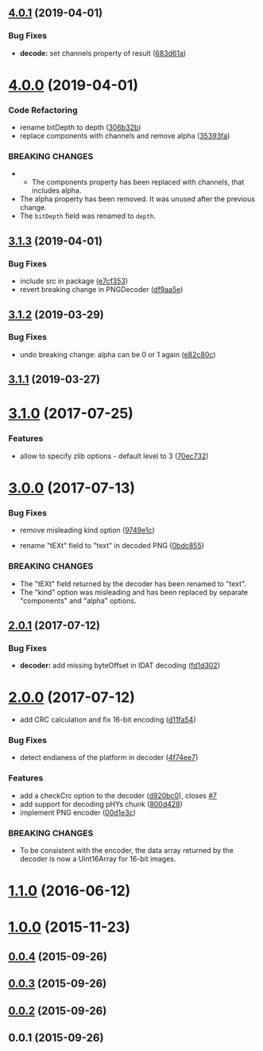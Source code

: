 ## [4.0.1](https://github.com/image-js/fast-png/compare/v4.0.0...v4.0.1) (2019-04-01)


### Bug Fixes

* **decode:** set channels property of result ([683d61a](https://github.com/image-js/fast-png/commit/683d61a))



# [4.0.0](https://github.com/image-js/fast-png/compare/v3.1.3...v4.0.0) (2019-04-01)


### Code Refactoring

* rename bitDepth to depth ([306b32b](https://github.com/image-js/fast-png/commit/306b32b))
* replace components with channels and remove alpha ([35393fa](https://github.com/image-js/fast-png/commit/35393fa))


### BREAKING CHANGES

* * The components property has been replaced with channels, that includes
  alpha.
* The alpha property has been removed. It was unused after the previous
  change.
* The `bitDepth` field was renamed to `depth`.



## [3.1.3](https://github.com/image-js/fast-png/compare/v3.1.2...v3.1.3) (2019-04-01)


### Bug Fixes

* include src in package ([e7cf353](https://github.com/image-js/fast-png/commit/e7cf353))
* revert breaking change in PNGDecoder ([df9aa5e](https://github.com/image-js/fast-png/commit/df9aa5e))



## [3.1.2](https://github.com/image-js/fast-png/compare/v3.1.1...v3.1.2) (2019-03-29)


### Bug Fixes

* undo breaking change: alpha can be 0 or 1 again ([e82c80c](https://github.com/image-js/fast-png/commit/e82c80c))



## [3.1.1](https://github.com/image-js/fast-png/compare/v3.1.0...v3.1.1) (2019-03-27)



<a name="3.1.0"></a>
# [3.1.0](https://github.com/image-js/fast-png/compare/v3.0.0...v3.1.0) (2017-07-25)


### Features

* allow to specify zlib options - default level to 3 ([70ec732](https://github.com/image-js/fast-png/commit/70ec732))



<a name="3.0.0"></a>
# [3.0.0](https://github.com/image-js/fast-png/compare/v2.0.1...v3.0.0) (2017-07-13)


### Bug Fixes

* remove misleading kind option ([9749e1c](https://github.com/image-js/fast-png/commit/9749e1c))


* rename "tEXt" field to "text" in decoded PNG ([0bdc855](https://github.com/image-js/fast-png/commit/0bdc855))


### BREAKING CHANGES

* The "tEXt" field returned by the decoder has been renamed to "text".
* The "kind" option was misleading and has been replaced by separate
"components" and "alpha" options.



<a name="2.0.1"></a>
## [2.0.1](https://github.com/image-js/fast-png/compare/v2.0.0...v2.0.1) (2017-07-12)


### Bug Fixes

* **decoder:** add missing byteOffset in IDAT decoding ([fd1d302](https://github.com/image-js/fast-png/commit/fd1d302))



<a name="2.0.0"></a>
# [2.0.0](https://github.com/image-js/fast-png/compare/v1.1.0...v2.0.0) (2017-07-12)


* add CRC calculation and fix 16-bit encoding ([d11fa54](https://github.com/image-js/fast-png/commit/d11fa54))


### Bug Fixes

* detect endianess of the platform in decoder ([4f74ee7](https://github.com/image-js/fast-png/commit/4f74ee7))


### Features

* add a checkCrc option to the decoder ([d920bc0](https://github.com/image-js/fast-png/commit/d920bc0)), closes [#7](https://github.com/image-js/fast-png/issues/7)
* add support for decoding pHYs chunk ([800d428](https://github.com/image-js/fast-png/commit/800d428))
* implement PNG encoder ([00d1e3c](https://github.com/image-js/fast-png/commit/00d1e3c))


### BREAKING CHANGES

* To be consistent with the encoder, the data array returned by the decoder
is now a Uint16Array for 16-bit images.



<a name="1.1.0"></a>
# [1.1.0](https://github.com/image-js/fast-png/compare/v1.0.0...v1.1.0) (2016-06-12)



<a name="1.0.0"></a>
# [1.0.0](https://github.com/image-js/fast-png/compare/v0.0.4...v1.0.0) (2015-11-23)



<a name="0.0.4"></a>
## [0.0.4](https://github.com/image-js/fast-png/compare/v0.0.3...v0.0.4) (2015-09-26)



<a name="0.0.3"></a>
## [0.0.3](https://github.com/image-js/fast-png/compare/v0.0.2...v0.0.3) (2015-09-26)



<a name="0.0.2"></a>
## [0.0.2](https://github.com/image-js/fast-png/compare/v0.0.1...v0.0.2) (2015-09-26)



<a name="0.0.1"></a>
## 0.0.1 (2015-09-26)



